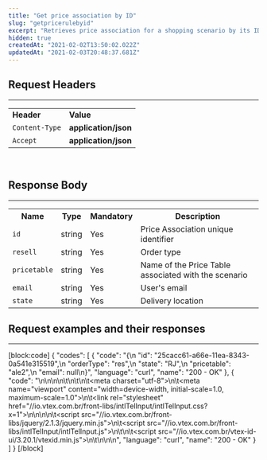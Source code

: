 ```yaml
---
title: "Get price association by ID"
slug: "getpricerulebyid"
excerpt: "Retrieves price association for a shopping scenario by its ID"
hidden: true
createdAt: "2021-02-02T13:50:02.022Z"
updatedAt: "2021-02-03T20:48:37.681Z"
---
```

## Request Headers

---
<table>
<tr>
<td><strong>Header</strong></td>
<td><strong>Value</strong></td>
</tr>
<tr>
<td><code>Content-Type</code></td>
<td><strong>application/json</strong></td>
</tr>
<tr>
<td><code>Accept</code></td>
<td><strong>application/json</strong></td>
</tr>
</table>

</br>

## Response Body

---

<table>
<tr>
<th>Name</th>
<th>Type</th>
<th>Mandatory</th>
<th>Description</th>
</tr>
<tr>
<td><code>id</code></td>
<td>string</td>
<td>Yes</td>
<td>Price Association unique identifier</td>
</tr>
<tr>
<td><code>resell</code></td>
<td>string</td>
<td>Yes</td>
<td>Order type</td>
</tr>
<tr>
<td><code>pricetable</code></td>
<td>string</td>
<td>Yes</td>
<td>Name of the Price Table associated with the scenario</td>
</tr>
<tr>
<td><code>email</code></td>
<td>string</td>
<td>Yes</td>
<td>User's email</td>
</tr>
<tr>
<td><code>state</code></td>
<td>string</td>
<td>Yes</td>
<td>Delivery location</td>
</tr>
</table>

## Request examples and their responses

---
[block:code]
{
  "codes": [
    {
      "code": "{\n    \"id\": \"25cacc61-a66e-11ea-8343-0a541e315519\",\n    \"orderType\": \"res\",\n    \"state\": \"RJ\",\n    \"pricetable\": \"ale2\",\n    \"email\": null\n}",
      "language": "curl",
      "name": "200 - OK"
    },
    {
      "code": "<!doctype html>\n<html>\n\n<head>\n\t<script>\n\t\t(function(w,d,s,l,i){w[l]=w[l]||[];w[l].push({'gtm.start': new Date().getTime(),event:'gtm.js'});var f=d.getElementsByTagName[s](0), j=d.createElement(s),dl=l!='dataLayer'?'&l='+l:'';j.async=true;j.src= '//www.googletagmanager.com/gtm.js?id='+i+dl;f.parentNode.insertBefore(j,f); })(window,document,'script','dataLayer','GTM-MB9QMPT');\n\t</script>\n\t<title>VTEX ID Authentication</title>\n\t<meta charset=\"utf-8\">\n\t<meta name=\"viewport\" content=\"width=device-width, initial-scale=1.0, maximum-scale=1.0\">\n\t<link rel=\"stylesheet\" href=\"//io.vtex.com.br/front-libs/intlTelInput/intlTelInput.css?x=1\">\n</head>\n\n<body>\n\t<script src=\"//io.vtex.com.br/front-libs/jquery/2.1.3/jquery.min.js\"></script>\n\t<script src=\"//io.vtex.com.br/front-libs/intlTelInput/intlTelInput.js\"></script>\n\t<script>\n\t\twindow.vtex = {};window.vtex.conciergeData = {\"accountName\":\"b2bstore\",\"environment\":\"stable\"};\n\t</script>\n\t<script src=\"//io.vtex.com.br/vtex-id-ui/3.20.1/vtexid.min.js\"></script>\n\t<script>\n\t\t$(function(){vtexid.start({returnUrl: vtexid.getReturnUrl()|| vtexid.getRedirectUrl() || \"/\",canClose: false});});\n\t</script>\n</body>\n\n</html>",
      "language": "curl",
      "name": "200 - OK"
    }
  ]
}
[/block]
